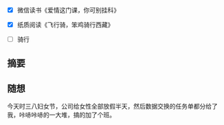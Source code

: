 - [x] 微信读书《爱情这门课，你可别挂科》
- [x] 纸质阅读《飞行骑，笨鸡骑行西藏》
- [ ] 骑行


## 摘要


## 随想
今天时三八妇女节，公司给女性全部放假半天，然后数据交换的任务单都分给了我，咔哧咔哧的一大堆，搞的加了个班。